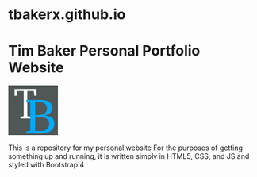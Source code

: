 # tbakerx.github.io

<h1>Tim Baker Personal Portfolio Website</h1>
<img src="assets/logo.png" alt="Logo" width= "100" height= "100"/>


This is a repository for my personal website
For the purposes of getting something up and running, it is written simply in HTML5, CSS, and JS and styled with Bootstrap 4
